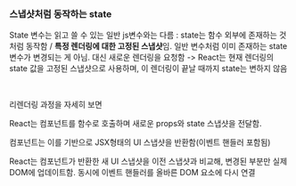 ### 스냅샷처럼 동작하는 state

State 변수는 읽고 쓸 수 있는 일반 js변수와는 다름
: state는 함수 외부에 존재하는 것처럼 동작함 / **특정 렌더링에 대한 고정된 스냅샷**임. 일반 변수처럼 이미 존재하는 state 변수가 변경되는 게 아님. 대신 새로운 렌더링을 요청함 -> React는 현재 렌더링의 state 값을 고정된 스냅샷으로 사용하며, 이 렌더링이 끝날 때까지 state는 변하지 않음

<br/>

리렌더링 과정을 자세히 보면

React는 컴포넌트를 함수로 호출하며 새로운 props와 state 스냅샷을 전달함.

컴포넌트는 이를 기반으로 JSX형태의 UI 스냅샷을 반환함(이벤트 핸들러 포함됨)

React는 컴포넌트가 반환한 새 UI 스냅샷을 이전 스냅샷과 비교해, 변경된 부분만 실제 DOM에 업데이트함.
동시에 이벤트 핸들러를 올바른 DOM 요소에 다시 연결

